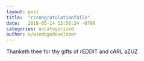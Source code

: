 ```yaml
---
layout: post
title:  "r/congratulationfails"
date:   2018-05-14 13:58:24 -0700
categories: uncategorized
author: u/windogedeveloper
---
```

Thanketh thee for thy gifts of rEDDIT and cARL aZUZ
